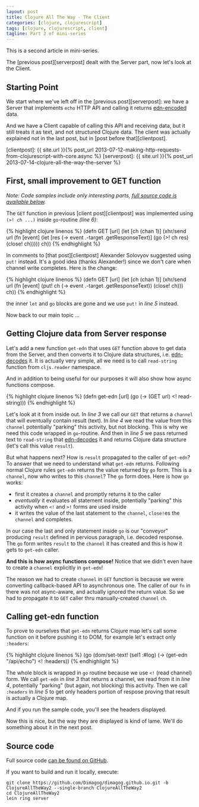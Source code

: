 ```yaml
---
layout: post
title: Clojure All The Way - The Client
categories: [clojure, clojurescript]
tags: [clojure, clojurescript, client]
tagline: Part 2 of mini-series
---
```


This is a second article in mini-series. 

The [previous post][serverpost] dealt with the Server part, now let's look at the Client.

## Starting Point

We start where we've left off in the [previous post][serverpost]: we have a Server
that implements `echo` HTTP API and calling it returns [edn-encoded][edn] data.

And we have a Client capable of calling this API and receiving data, but it still
treats it as text, and not structured Clojure data. The client was actually explained
not in the last post, but in [post before that][clientpost].

[edn]: https://github.com/edn-format/edn
[clientpost]: {{ site.url }}{% post_url 2013-07-12-making-http-requests-from-clojurescript-with-core.async %}
[serverpost]: {{ site.url }}{% post_url 2013-07-14-clojure-all-the-way-the-server %}

## First, small improvement to GET function

*Note: Code samples include only interesting parts, [full source code is available below](#src).*

The `GET` function in previous [client post][clientpost] was implemented using `(>! ch ...)` 
inside `go`-routine *(line 6)*:

{% highlight clojure linenos %}
(defn GET [url]
  (let [ch (chan 1)]
    (xhr/send url
              (fn [event]
                (let [res (-> event .-target .getResponseText)]
                  (go (>! ch res)
                      (close! ch)))))
    ch))
{% endhighlight %}


In comments to [that post][clientpost] Alexander Solovyov suggested using `put!` instead.
It's a good idea (thanks Alexander!) since we don't care when channel write completes.
Here is the change:

{% highlight clojure linenos %}
(defn GET [url]
  (let [ch (chan 1)]
    (xhr/send url
              (fn [event]
                  (put! ch (-> event .-target .getResponseText))
                  (close! ch)))
    ch))
{% endhighlight %}

the inner `let` and `go` blocks are gone and we use `put!` in *line 5* instead.

Now back to our main topic ...

## Getting Clojure data from Server response

Let's add a new function `get-edn` that uses `GET` function above to get data from the Server, and then
converts it to Clojure data structures, i.e. [edn-decodes][edn] it. It is actually very simple, all we need
is to call `read-string` function from `cljs.reader` namespace.

And in addition to being useful for our purposes it will also show how async functions compose.

{% highlight clojure linenos %}
(defn get-edn [url]
  (go 
    (-> (GET url)
        <!
        read-string)))
{% endhighlight %}

Let's look at it from inside out. In *line 3* we call our `GET` that returns a `channel` that will eventually
contain result (text). In *line 4* we read the value from this `channel` potentially "parking" this activity, but not blocking.
This is why we need this code wrapped in `go`-routine. And then in *line 5* we pass returned text to `read-string` that 
[edn-decodes][edn] it and returns Clojure data structure (let's call this value `result`).

But what happens next? How is `result` propagated to the caller of `get-edn`? To answer that we need to understand
what `get-edn` returns. Following normal Clojure rules `get-edn` returns the value returned by `go` form.
This is a `channel`, now who writes to this `channel`? The `go` form does. Here is how `go` works:
* first it creates a `channel` and promptly returns it to the caller
* *eventually* it evaluates all statement inside, potentially "parking" this activity when `<!` and `>!` forms are used inside
* it writes the value of the last statement to the `channel`, `close!`es the `channel` and completes.

In our case the last and only statement inside `go` is our "conveyor" producing `result` defined in pervious paragraph,
i.e. decoded response. The `go` form writes `result` to the `channel` it has created and this is how it gets to `get-edn` caller.

**And this is how async functions compose!** Notice that we didn't even have to create a `channel` explicitly in `get-edn`!

The reason we had to create `channel` in `GET`
function is because we were converting callback-based API to asynchronous one. The caller of our `fn` in there was not async-aware,
and actually ignored the return value. So we had to propagate it to `GET` caller thru manually-created `channel` `ch`.

## Calling get-edn function

To prove to ourselves that `get-edn` returns Clojure map let's call some function on it before pushing it to DOM,
for example let's extract only `:headers`:

{% highlight clojure linenos %}
(go
  (dom/set-text! (sel1 :#log)
                 (-> (get-edn "/api/echo")
                     <!
                     :headers))
{% endhighlight %}

The whole block is wrapped in `go` routine because we use `<!` (read channel) form.
We call `get-edn` in *line 3* that returns a channel, we read from it in *line 4*, potentially "parking" (but again, not blocking) this activity.
Then we call `:headers` in *line 5* to get only headers portion of respose proving that result is actually a Clojure map.

And if you run the sample code, you'll see the headers displayed.

Now this is nice, but the way they are displayed is kind of lame. We'll do something about it in the next post.

## <a name="src"> </a> Source code
Full source code [can be found on GitHub][github].

If you want to build and run it locally, execute:

    git clone https://github.com/Dimagog/dimagog.github.io.git -b ClojureAllTheWay2 --single-branch ClojureAllTheWay2
    cd ClojureAllTheWay2
    lein ring server

[github]: https://github.com/Dimagog/dimagog.github.io/tree/ClojureAllTheWay2
